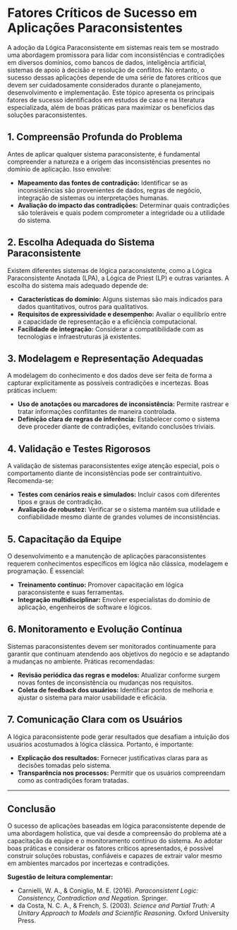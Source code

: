 
# Fatores Críticos de Sucesso em Aplicações Paraconsistentes

A adoção da Lógica Paraconsistente em sistemas reais tem se mostrado uma abordagem promissora para lidar com inconsistências e contradições em diversos domínios, como bancos de dados, inteligência artificial, sistemas de apoio à decisão e resolução de conflitos. No entanto, o sucesso dessas aplicações depende de uma série de fatores críticos que devem ser cuidadosamente considerados durante o planejamento, desenvolvimento e implementação. Este tópico apresenta os principais fatores de sucesso identificados em estudos de caso e na literatura especializada, além de boas práticas para maximizar os benefícios das soluções paraconsistentes.

## 1. Compreensão Profunda do Problema

Antes de aplicar qualquer sistema paraconsistente, é fundamental compreender a natureza e a origem das inconsistências presentes no domínio de aplicação. Isso envolve:

- **Mapeamento das fontes de contradição:** Identificar se as inconsistências são provenientes de dados, regras de negócio, integração de sistemas ou interpretações humanas.
- **Avaliação do impacto das contradições:** Determinar quais contradições são toleráveis e quais podem comprometer a integridade ou a utilidade do sistema.

## 2. Escolha Adequada do Sistema Paraconsistente

Existem diferentes sistemas de lógica paraconsistente, como a Lógica Paraconsistente Anotada (LPA), a Lógica de Priest (LP) e outras variantes. A escolha do sistema mais adequado depende de:

- **Características do domínio:** Alguns sistemas são mais indicados para dados quantitativos, outros para qualitativos.
- **Requisitos de expressividade e desempenho:** Avaliar o equilíbrio entre a capacidade de representação e a eficiência computacional.
- **Facilidade de integração:** Considerar a compatibilidade com as tecnologias e infraestruturas já existentes.

## 3. Modelagem e Representação Adequadas

A modelagem do conhecimento e dos dados deve ser feita de forma a capturar explicitamente as possíveis contradições e incertezas. Boas práticas incluem:

- **Uso de anotações ou marcadores de inconsistência:** Permite rastrear e tratar informações conflitantes de maneira controlada.
- **Definição clara de regras de inferência:** Estabelecer como o sistema deve proceder diante de contradições, evitando conclusões triviais.

## 4. Validação e Testes Rigorosos

A validação de sistemas paraconsistentes exige atenção especial, pois o comportamento diante de inconsistências pode ser contraintuitivo. Recomenda-se:

- **Testes com cenários reais e simulados:** Incluir casos com diferentes tipos e graus de contradição.
- **Avaliação de robustez:** Verificar se o sistema mantém sua utilidade e confiabilidade mesmo diante de grandes volumes de inconsistências.

## 5. Capacitação da Equipe

O desenvolvimento e a manutenção de aplicações paraconsistentes requerem conhecimentos específicos em lógica não clássica, modelagem e programação. É essencial:

- **Treinamento contínuo:** Promover capacitação em lógica paraconsistente e suas ferramentas.
- **Integração multidisciplinar:** Envolver especialistas do domínio de aplicação, engenheiros de software e lógicos.

## 6. Monitoramento e Evolução Contínua

Sistemas paraconsistentes devem ser monitorados continuamente para garantir que continuam atendendo aos objetivos do negócio e se adaptando a mudanças no ambiente. Práticas recomendadas:

- **Revisão periódica das regras e modelos:** Atualizar conforme surgem novas fontes de inconsistência ou mudanças nos requisitos.
- **Coleta de feedback dos usuários:** Identificar pontos de melhoria e ajustar o sistema para maior usabilidade e eficácia.

## 7. Comunicação Clara com os Usuários

A lógica paraconsistente pode gerar resultados que desafiam a intuição dos usuários acostumados à lógica clássica. Portanto, é importante:

- **Explicação dos resultados:** Fornecer justificativas claras para as decisões tomadas pelo sistema.
- **Transparência nos processos:** Permitir que os usuários compreendam como as contradições foram tratadas.

___

## Conclusão

O sucesso de aplicações baseadas em lógica paraconsistente depende de uma abordagem holística, que vai desde a compreensão do problema até a capacitação da equipe e o monitoramento contínuo do sistema. Ao adotar boas práticas e considerar os fatores críticos apresentados, é possível construir soluções robustas, confiáveis e capazes de extrair valor mesmo em ambientes marcados por incertezas e contradições.

**Sugestão de leitura complementar:**  
- Carnielli, W. A., & Coniglio, M. E. (2016). *Paraconsistent Logic: Consistency, Contradiction and Negation*. Springer.
- da Costa, N. C. A., & French, S. (2003). *Science and Partial Truth: A Unitary Approach to Models and Scientific Reasoning*. Oxford University Press.

